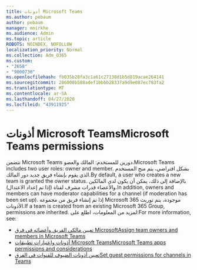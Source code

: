 ```yaml
---
title: أذونات Microsoft Teams
ms.author: pebaum
author: pebaum
manager: mnirkhe
ms.audience: Admin
ms.topic: article
ROBOTS: NOINDEX, NOFOLLOW
localization_priority: Normal
ms.collection: Adm_O365
ms.custom:
- "2658"
- "9000730"
ms.openlocfilehash: fb035b28fa3c1a61c27138d1b5d819acae264141
ms.sourcegitcommit: 286000b588adef1bbbb28337a9d9e087ec783fa2
ms.translationtype: MT
ms.contentlocale: ar-SA
ms.lasthandoff: 04/27/2020
ms.locfileid: "43911925"
---
```

# <a name="microsoft-teams-permissions"></a><span data-ttu-id="d7367-102">أذونات Microsoft Teams</span><span class="sxs-lookup"><span data-stu-id="d7367-102">Microsoft Teams permissions</span></span>

<span data-ttu-id="d7367-103">تتضمن Microsoft Teams دورين للمستخدم: المالك والعضو.</span><span class="sxs-lookup"><span data-stu-id="d7367-103">Microsoft Teams includes two user roles: owner and member.</span></span> <span data-ttu-id="d7367-104">بشكل افتراضي، يتم منح المستخدم الذي يقوم بإنشاء فريق جديد دور المالك.</span><span class="sxs-lookup"><span data-stu-id="d7367-104">By default, a user who creates a new team is granted the owner status.</span></span> <span data-ttu-id="d7367-105">بالإضافة إلى ذلك، يمكن أن يكون لدى المالكين والأعضاء قدرات مشرف لقناة (إذا تم إعداد الاعتدال).</span><span class="sxs-lookup"><span data-stu-id="d7367-105">In addition, owners and members can have moderator capabilities for a channel (if moderation has been set up).</span></span> <span data-ttu-id="d7367-106">إذا تم إنشاء فريق من مجموعة Microsoft 365 موجودة، يتم توريث الأذونات.</span><span class="sxs-lookup"><span data-stu-id="d7367-106">If a team is created from an existing Microsoft 365 Group, permissions are inherited.</span></span> <span data-ttu-id="d7367-107">لمزيد من المعلومات، اطلع على:</span><span class="sxs-lookup"><span data-stu-id="d7367-107">For more information, see:</span></span>

- [<span data-ttu-id="d7367-108">تعيين مالكي الفريق وأعضائه في فرق Microsoft</span><span class="sxs-lookup"><span data-stu-id="d7367-108">Assign team owners and members in Microsoft Teams</span></span>](https://docs.microsoft.com/microsoftteams/assign-roles-permissions)
- [<span data-ttu-id="d7367-109">أذونات واعتبارات تطبيقات Microsoft Teams</span><span class="sxs-lookup"><span data-stu-id="d7367-109">Microsoft Teams apps permissions and considerations</span></span>](https://docs.microsoft.com/microsoftteams/app-permissions)
- [<span data-ttu-id="d7367-110">تعيين أذونات الضيوف للقنوات في الفرق</span><span class="sxs-lookup"><span data-stu-id="d7367-110">Set guest permissions for channels in Teams</span></span>](https://support.office.com/article/4756c468-2746-4bfd-a582-736d55fcc169)
